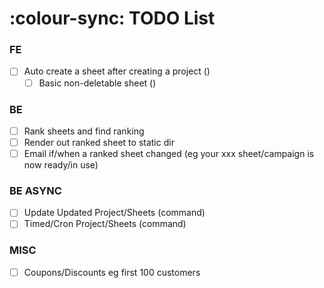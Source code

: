 # :colour-sync: TODO List

### FE
- [ ] Auto create a sheet after creating a project ()
    - [ ] Basic non-deletable sheet ()
  
### BE
- [ ] Rank sheets and find ranking
- [ ] Render out ranked sheet to static dir
- [ ] Email if/when a ranked sheet changed (eg your xxx sheet/campaign is now ready/in use)

### BE ASYNC
- [ ] Update Updated Project/Sheets (command)
- [ ] Timed/Cron Project/Sheets (command)

### MISC
- [ ] Coupons/Discounts eg first 100 customers

